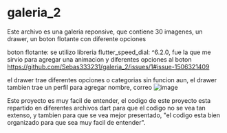 # galeria_2
Este archivo es una galeria reponsive, que contiene 30 imagenes, un drawer, un boton flotante con diferente opciones


boton flotante:
se utilizo libreria flutter_speed_dial: ^6.2.0, fue la que me sirvio para agregar una animacion y diferentes opciones al boton
https://github.com/Sebas333231/galeria_2/issues/1#issue-1506321409

el drawer trae diferentes opciones o categorias sin funcion aun, el drawer tambien trae un perfil para agregar nombre, correo
![image](https://user-images.githubusercontent.com/110652225/208921510-cdc02dcf-e0ef-41b0-b686-6ebaec498999.png)

Este proyecto es muy facil de entender, el codigo de este proyecto esta repartido en diferentes archivos dart para que el codigo no se vea tan extenso, y tambien para que se vea mejor presentado, "el codigo esta bien organizado para que sea muy facil de entender".
